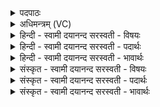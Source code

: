 <details><summary>पदपाठः</summary>

अ॒सौ। यः। ता॒म्रः। अ॒रु॒णः। उ॒त। ब॒भ्रुः। सु॒म॒ङ्गल॒ इति॑ सुऽम॒ङ्गलः॑। ये। च॒। ए॒न॒म्। रु॒द्राः। अ॒भितः॑। दि॒क्षु। श्रि॒ताः। स॒ह॒स्र॒श इति॑ सहस्र॒ऽशः। अव॑। ए॒षा॒म्। हेडः॑। ई॒म॒हे॒। ६।
</details>

<details><summary>अधिमन्त्रम् (VC)</summary>

- रुद्रो देवता
- प्रजापतिर्ऋषिः
- निचृदार्षी पङ्क्तिः
- पञ्चमः
</details>

<details><summary>हिन्दी - स्वामी दयानन्द सरस्वती  - विषयः</summary>

फिर भी वही राजधर्म का विषय अगले मन्त्र में कहा है ॥
</details>

<details><summary>हिन्दी - स्वामी दयानन्द सरस्वती  - पदार्थः</summary>

पदार्थान्वयभाषाः -  हे प्रजास्थ मनुष्यो ! (यः) जो (असौ) वह (ताम्रः) ताम्रवत् दृढाङ्गयुक्त (हेडः) शत्रुओं का अनादर करने हारा (अरुणः) सुन्दर गौराङ्ग (बभ्रुः) किञ्चित् पीला वा धुमेला वर्णयुक्त (उत) और (सुमङ्गलः) सुन्दर कल्याणकारी राजा हो (च) और (ये) जो (सहस्रशः) हजारहों (रुद्राः) दुष्ट कर्म करनेवालों को रुलानेहारे (अभितः) चारों ओर (दिक्षु) पूर्वादि दिशाओं में (एनम्) इस राजा के (श्रिताः) आश्रय से वसते हों (एषाम्) इन वीरों का आश्रय लेके हम लोग (अवेमहे) विरुद्धाचरण की इच्छा नहीं करते हैं ॥६ ॥
</details>

<details><summary>हिन्दी - स्वामी दयानन्द सरस्वती  - भावार्थः</summary>

भावार्थभाषाः -  हे मनुष्यो ! जो राजा अग्नि के समान दुष्टों को भस्म करता, चन्द्र के तुल्य श्रेष्ठों को सुख देता, न्यायकारी, शुभलक्षणयुक्त और जो इस के तुल्य भृत्य राज्य में सर्वत्र वसें, विचरें वा समीप में रहें, उन का सत्कार करके उन से दुष्टों का अपमान तुम लोग कराया करो ॥६ ॥
</details>

<details><summary>संस्कृत - स्वामी दयानन्द सरस्वती  - विषयः</summary>

पुनः स एव राजधर्मः प्रोच्यते ॥
</details>

<details><summary>संस्कृत - स्वामी दयानन्द सरस्वती  - पदार्थः</summary>

पदार्थान्वयभाषाः -  हे मनुष्याः ! योऽसौ ताम्रो हेडोऽरुणो बभ्रुरुत सुमङ्गलो भवेत्। ये च सहस्रशो रुद्रा अभितो दिक्ष्वेनं श्रिताः स्युरेषामाश्रयेण वयमवेमहे ॥६ ॥
</details>

<details><summary>संस्कृत - स्वामी दयानन्द सरस्वती  - भावार्थः</summary>

भावार्थभाषाः -  हे मनुष्याः ! यो राजाऽग्निवद् दुष्टदाहकश्चन्द्रवच्छ्रेष्ठाह्लादको न्यायकारी शुभलक्षणो येऽस्येदृशा भृत्या राज्ये सर्वत्र वसन्तु विचरन्तु वा समीपे वर्त्तन्तां तेषां सत्कारेण तैर्दुष्टानां तिरस्कारं यूयं कारयत ॥६ ॥
</details>